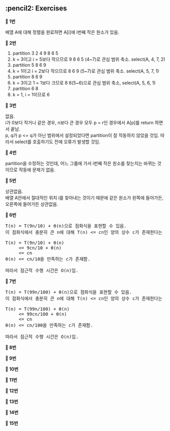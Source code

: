 <h2>:pencil2: Exercises</h2>

**:pushpin: 1번**

배열 A에 대해 정렬을 완료하면 A[i]에 i번째 작은 원소가 있음.<br>

**:pushpin: 2번**

1. partition 3 2 4 9 8 6 5<br>
2. k = 3이고 i = 5보다 작으므로 9 8 6 5 (4~7)로 관심 범위 축소. select(A, 4, 7, 2)<br>
3. partition 5 8 6 9<br>
4. k = 1이고 i = 2보다 작으므로 8 6 9 (5~7)로 관심 범위 축소. select(A, 5, 7, 1)<br>
5. partition 8 6 9<br>
6. k = 3이고 1 = 1보다 크므로 8 6(5~6)으로 관심 범위 축소, select(A, 5, 6, 1)<br>
7. partition 6 8<br>
8. k = 1, i = 1이므로 6<br>

**:pushpin: 3번**

없음.<br>
i가 0보다 작거나 같은 경우, n보다 큰 경우 모두 p = r인 경우에서 A[p]를 return 하면서 끝남.<br>
p, q가 p <= q가 아닌 범위에서 설정되었다면 partition이 잘 작동하지 않았을 것임. 따라서 select를 호출하기도 전에 오류가 발생할 것임.<br>

**:pushpin: 4번**

partition을 수정하는 것인데, 어느 그룹에 가서 i번째 작은 원소를 찾는지는 바뀌는 것이므로 작동에 문제가 없음.<br>

**:pushpin: 5번**

상관없음.<br>
배열 A안에서 절대적인 위치 i를 찾아내는 것이기 때문에 같은 원소가 왼쪽에 들어가든, 오른쪽에 들어가든 상관없음.<br>

**:pushpin: 6번**

<pre>
T(n) = T(9n/10) + θ(n)으로 점화식을 표현할 수 있음.
이 점화식에서 충분히 큰 n에 대해 T(n) <= cn인 양의 상수 c가 존재한다는 것을 증명하겠음.

T(n) = T(9n/10) + θ(n)
     <= 9cn/10 + θ(n)
     <= cn
θ(n) <= cn/10을 만족하는 c가 존재함.

따라서 점근적 수행 시간은 O(n)임.
</pre>

**:pushpin: 7번**

<pre>
T(n) = T(99n/100) + θ(n)으로 점화식을 표현할 수 있음.
이 점화식에서 충분히 큰 n에 대해 T(n) <= cn인 양의 상수 c가 존재한다는 것을 증명하겠음.

T(n) = T(99n/100) + θ(n)
     <= 99cn/100 + θ(n)
     <= cn
θ(n) <= cn/100을 만족하는 c가 존재함.

따라서 점근적 수행 시간은 O(n)임.
</pre>

**:pushpin: 8번**

**:pushpin: 9번**

**:pushpin: 10번**

**:pushpin: 11번**

**:pushpin: 12번**

**:pushpin: 13번**

**:pushpin: 14번**

**:pushpin: 15번**
